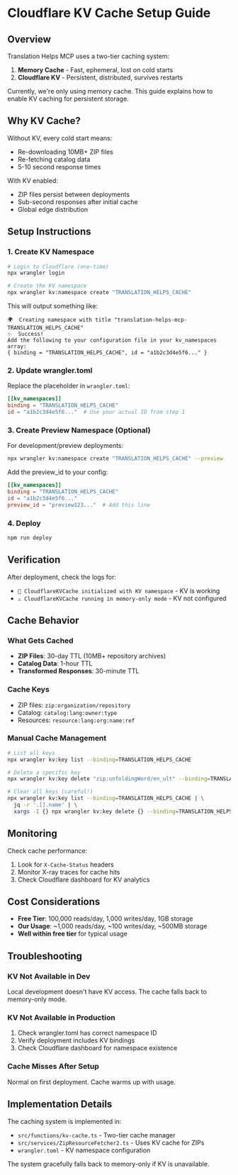 # Cloudflare KV Cache Setup Guide

## Overview

Translation Helps MCP uses a two-tier caching system:

1. **Memory Cache** - Fast, ephemeral, lost on cold starts
2. **Cloudflare KV** - Persistent, distributed, survives restarts

Currently, we're only using memory cache. This guide explains how to enable KV caching for persistent storage.

## Why KV Cache?

Without KV, every cold start means:

- Re-downloading 10MB+ ZIP files
- Re-fetching catalog data
- 5-10 second response times

With KV enabled:

- ZIP files persist between deployments
- Sub-second responses after initial cache
- Global edge distribution

## Setup Instructions

### 1. Create KV Namespace

```bash
# Login to Cloudflare (one-time)
npx wrangler login

# Create the KV namespace
npx wrangler kv:namespace create "TRANSLATION_HELPS_CACHE"
```

This will output something like:

```
🌍  Creating namespace with title "translation-helps-mcp-TRANSLATION_HELPS_CACHE"
✨  Success!
Add the following to your configuration file in your kv_namespaces array:
{ binding = "TRANSLATION_HELPS_CACHE", id = "a1b2c3d4e5f6..." }
```

### 2. Update wrangler.toml

Replace the placeholder in `wrangler.toml`:

```toml
[[kv_namespaces]]
binding = "TRANSLATION_HELPS_CACHE"
id = "a1b2c3d4e5f6..."  # Use your actual ID from step 1
```

### 3. Create Preview Namespace (Optional)

For development/preview deployments:

```bash
npx wrangler kv:namespace create "TRANSLATION_HELPS_CACHE" --preview
```

Add the preview_id to your config:

```toml
[[kv_namespaces]]
binding = "TRANSLATION_HELPS_CACHE"
id = "a1b2c3d4e5f6..."
preview_id = "preview123..."  # Add this line
```

### 4. Deploy

```bash
npm run deploy
```

## Verification

After deployment, check the logs for:

- `🚀 CloudflareKVCache initialized with KV namespace` - KV is working
- `⚠️ CloudflareKVCache running in memory-only mode` - KV not configured

## Cache Behavior

### What Gets Cached

- **ZIP Files**: 30-day TTL (10MB+ repository archives)
- **Catalog Data**: 1-hour TTL
- **Transformed Responses**: 30-minute TTL

### Cache Keys

- ZIP files: `zip:organization/repository`
- Catalog: `catalog:lang:owner:type`
- Resources: `resource:lang:org:name:ref`

### Manual Cache Management

```bash
# List all keys
npx wrangler kv:key list --binding=TRANSLATION_HELPS_CACHE

# Delete a specific key
npx wrangler kv:key delete "zip:unfoldingWord/en_ult" --binding=TRANSLATION_HELPS_CACHE

# Clear all keys (careful!)
npx wrangler kv:key list --binding=TRANSLATION_HELPS_CACHE | \
  jq -r '.[].name' | \
  xargs -I {} npx wrangler kv:key delete {} --binding=TRANSLATION_HELPS_CACHE
```

## Monitoring

Check cache performance:

1. Look for `X-Cache-Status` headers
2. Monitor X-ray traces for cache hits
3. Check Cloudflare dashboard for KV analytics

## Cost Considerations

- **Free Tier**: 100,000 reads/day, 1,000 writes/day, 1GB storage
- **Our Usage**: ~1,000 reads/day, ~100 writes/day, ~500MB storage
- **Well within free tier** for typical usage

## Troubleshooting

### KV Not Available in Dev

Local development doesn't have KV access. The cache falls back to memory-only mode.

### KV Not Available in Production

1. Check wrangler.toml has correct namespace ID
2. Verify deployment includes KV bindings
3. Check Cloudflare dashboard for namespace existence

### Cache Misses After Setup

Normal on first deployment. Cache warms up with usage.

## Implementation Details

The caching system is implemented in:

- `src/functions/kv-cache.ts` - Two-tier cache manager
- `src/services/ZipResourceFetcher2.ts` - Uses KV cache for ZIPs
- `wrangler.toml` - KV namespace configuration

The system gracefully falls back to memory-only if KV is unavailable.
